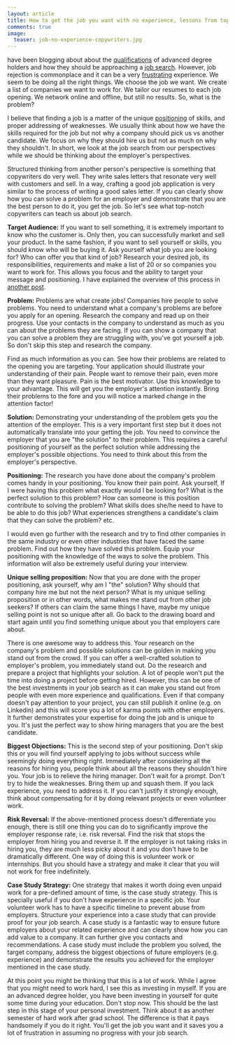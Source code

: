 ```yaml
---
layout: article
title: How to get the job you want with no experience, lessons from top copywriters
comments: true
image:
  teaser: job-no-experience-copywriters.jpg
---
```




have been blogging about about the [qualifications](https://hsaghir.github.io/ten-phd-skills/) of advanced degree holders and how they should be approaching a [job search](https://hsaghir.github.io/how-to-get-job-in-7-steps). However, job rejection is commonplace and it can be a very [frustrating](https://jobs.theguardian.com/article/didn-t-get-the-job-how-to-survive-rejection/) experience. We seem to be doing all the right things. We choose the job we want. We create a list of companies we want to work for. We tailor our resumes to each job opening. We network online and offline, but still no results. So, what is the problem?

I believe that finding a job is a matter of the unique [positioning](https://en.wikipedia.org/wiki/Positioning_%28marketing%29) of skills, and proper addressing of weaknesses. We usually think about how we have the skills required for the job but not why a company should pick us vs another candidate. We focus on why they should hire us but not as much on why they shouldn't. In short, we look at the job search from our perspectives while we should be thinking about the employer's perspectives.

Structured thinking from another person's perspective is something that copywriters do very well. They write sales letters that resonate very well with customers and sell. In a way, crafting a good job application is very similar to the process of writing a good sales letter. If you can clearly show how you can solve a problem for an employer and demonstrate that you are the best person to do it, you get the job. So let's see what top-notch copywriters can teach us about job search.

**Target Audience:** If you want to sell something, it is extremely important to know who the customer is. Only then, you can successfully market and sell your product. In the same fashion, if you want to sell yourself or skills, you should know who will be buying it. Ask yourself what job you are looking for? Who can offer you that kind of job? Research your desired job, its responsibilities, requirements and make a list of 20 or so companies you want to work for. This allows you focus and the ability to target your message and positioning. I have explained the overview of this process in [another post](https://hsaghir.github.io/how-to-get-job-in-7-steps).

**Problem:** Problems are what create jobs! Companies hire people to solve problems. You need to understand what a company's problems are before you apply for an opening. Research the company and read up on their progress. Use your contacts in the company to understand as much as you can about the problems they are facing. If you can show a company that you can solve a problem they are struggling with, you've got yourself a job. So don't skip this step and research the company.

Find as much information as you can. See how their problems are related to the opening you are targeting. Your application should illustrate your understanding of their pain. People want to remove their pain, even more than they want pleasure. Pain is the best motivator. Use this knowledge to your advantage. This will get you the employer's attention instantly. Bring their problems to the fore and you will notice a marked change in the attention factor!

**Solution:** Demonstrating your understanding of the problem gets you the attention of the employer. This is a very important first step but it does not automatically translate into your getting the job. You need to convince the employer that you are "the solution" to their problem. This requires a careful positioning of yourself as the perfect solution while addressing the employer's possible objections. You need to think about this from the employer's perspective.

**Positioning:** The research you have done about the company's problem comes handy in your positioning. You know their pain point. Ask yourself, If I were having this problem what exactly would I be looking for? What is the perfect solution to this problem? How can someone is this position contribute to solving the problem? What skills does she/he need to have to be able to do this job? What experiences strengthens a candidate's claim that they can solve the problem? etc.

I would even go further with the research and try to find other companies in the same industry or even other industries that have faced the same problem. Find out how they have solved this problem. Equip your positioning with the knowledge of the ways to solve the problem. This information will also be extremely useful during your interview.

**Unique selling proposition:** Now that you are done with the proper positioning, ask yourself, why am I "the" solution? Why should that company hire me but not the next person? What is my unique selling proposition or in other words, what makes me stand out from other job seekers? If others can claim the same things I have, maybe my unique selling point is not so unique after all. Go back to the drawing board and start again until you find something unique about you that employers care about.

There is one awesome way to address this. Your research on the company's problem and possible solutions can be golden in making you stand out from the crowd. If you can offer a well-crafted solution to employer's problem, you immediately stand out. Do the research and prepare a project that highlights your solution. A lot of people won't put the time into doing a project before getting hired. However, this can be one of the best investments in your job search as it can make you stand out from people with even more experience and qualifications. Even if that company doesn't pay attention to your project, you can still publish it online (e.g. on Linkedin) and this will score you a lot of karma points with other employers. It further demonstrates your expertise for doing the job and is unique to you. It's just the perfect way to show hiring managers that you are the best candidate.

**Biggest Objections:** This is the second step of your positioning. Don't skip this or you will find yourself applying to jobs without success while seemingly doing everything right. Immediately after considering all the reasons for hiring you, people think about all the reasons they shouldn't hire you. Your job is to relieve the hiring manager. Don't wait for a prompt. Don't try to hide the weaknesses. Bring them up and squash them. If you lack experience, you need to address it. If you can't justify it strongly enough, think about compensating for it by doing relevant projects or even volunteer work.

**Risk Reversal:** If the above-mentioned process doesn't differentiate you enough, there is still one thing you can do to significantly improve the employer response rate, i.e. risk reversal.  Find the risk that stops the employer from hiring you and reverse it.  If the employer is not taking risks in hiring you, they are much less picky about it and you don't have to be dramatically different. One way of doing this is volunteer work or internships. But you should have a strategy and make it clear that you will not work for free indefinitely.

**Case Study Strategy:** One strategy that makes it worth doing even unpaid work for a pre-defined amount of time, is the case study strategy. This is specially useful if you don't have experience in a specific job. Your volunteer work has to have a specific timeline to prevent abuse from employers. Structure your experience into a case study that can provide proof for your job search. A case study is a fantastic way to ensure future employers about your related experience and can clearly show how you can add value to a company. It can further give you contacts and recommendations. A case study must include the problem you solved, the target company, address the biggest objections of future employers (e.g. experience) and demonstrate the results you achieved for the employer mentioned in the case study.

At this point you might be thinking that this is a lot of work. While I agree that you might need to work hard, I see this as investing in myself. If you are an advanced degree holder, you have been investing in yourself for quite some time during your education. Don't stop now. This should be the last step in this stage of your personal investment. Think about it as another semester of hard work after grad school. The difference is that it pays handsomely if you do it right. You'll get the job you want and it saves you a lot of frustration in assuming no progress with your job search.
